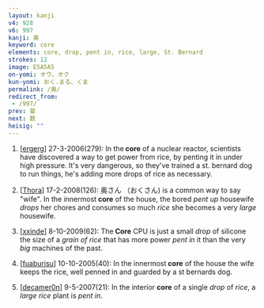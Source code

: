 ```yaml
---
layout: kanji
v4: 928
v6: 997
kanji: 奥
keyword: core
elements: core, drop, pent in, rice, large, St. Bernard
strokes: 12
image: E5A5A5
on-yomi: オウ、オク
kun-yomi: おく.まる、くま
permalink: /奥/
redirect_from:
 - /997/
prev: 菊
next: 数
heisig: ""
---
```


1) [<a href="http://kanji.koohii.com/profile/ergerg">ergerg</a>] 27-3-2006(279): In the<strong> core</strong> of a nuclear reactor, scientists have discovered a way to get power from rice, by penting it in under high pressure. It&#039;s very dangerous, so they&#039;ve trained a st. bernard dog to run things, he&#039;s adding more drops of rice as necessary.

2) [<a href="http://kanji.koohii.com/profile/Thora">Thora</a>] 17-2-2008(126): 奥さん （おくさん) is a common way to say &quot;wife&quot;. In the innermost<strong> core</strong> of the house, the bored <em>pent up</em> housewife <em>drops</em> her chores and consumes so much <em>rice</em> she becomes a very <em>large</em> housewife.

3) [<a href="http://kanji.koohii.com/profile/xxinde">xxinde</a>] 8-10-2009(62): The<strong> Core</strong> CPU is just a small <em>drop</em> of silicone the size of a <em>grain of rice</em> that has more power <em>pent in</em> it than the very <em>big</em> machines of the past.

4) [<a href="http://kanji.koohii.com/profile/fuaburisu">fuaburisu</a>] 10-10-2005(40): In the innermost<strong> core</strong> of the house the wife keeps the rice, well penned in and guarded by a st bernards dog.

5) [<a href="http://kanji.koohii.com/profile/decamer0n">decamer0n</a>] 9-5-2007(21): In the interior <strong>core</strong> of a single <em>drop</em> of <em>rice</em>, a <em>large</em> <em>rice</em> plant is <em>pent in</em>.

